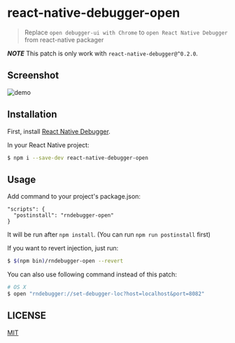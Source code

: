 # react-native-debugger-open

> Replace `open debugger-ui with Chrome` to `open React Native Debugger` from react-native packager

__*NOTE*__ This patch is only work with `react-native-debugger@^0.2.0`.

## Screenshot

![demo](https://cloud.githubusercontent.com/assets/3001525/15777379/59a9c654-29c1-11e6-8656-247b8450bc47.gif)

## Installation

First, install [React Native Debugger](https://github.com/jhen0409/react-native-debugger#usage).

In your React Native project:

```bash
$ npm i --save-dev react-native-debugger-open
```

## Usage

Add command to your project's package.json:

```
"scripts": {
  "postinstall": "rndebugger-open"
}
```

It will be run after `npm install`. (You can run `npm run postinstall` first)

If you want to revert injection, just run:

```bash
$ $(npm bin)/rndebugger-open --revert
```

You can also use following command instead of this patch:

```bash
# OS X
$ open "rndebugger://set-debugger-loc?host=localhost&port=8082"
```

## LICENSE

[MIT](https://github.com/jhen0409/react-native-debugger/blob/master/LICENSE.md)
